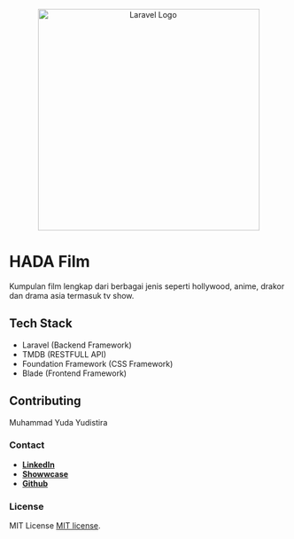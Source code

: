 <p align="center"><a href="https://laravel.com" target="_blank"><img src="https://raw.githubusercontent.com/laravel/art/master/logo-lockup/5%20SVG/2%20CMYK/1%20Full%20Color/laravel-logolockup-cmyk-red.svg" width="400" alt="Laravel Logo"></a></p>


# HADA Film

Kumpulan film lengkap dari berbagai jenis seperti hollywood, anime, drakor dan drama asia termasuk tv show.

## Tech Stack

- Laravel (Backend Framework)
- TMDB (RESTFULL API)
- Foundation Framework (CSS Framework)
- Blade (Frontend Framework)

## Contributing

Muhammad Yuda Yudistira

### Contact

- **[LinkedIn](https://www.linkedin.com/in/muhammad-yuda-24a071258/)**
- **[Showwcase](https://www.showwcase.com/yudistira22112022714)**
- **[Github](https://github.com/Muhammad-Yuda-Yudistira/)**

### License

MIT License [MIT license](https://opensource.org/licenses/MIT).
